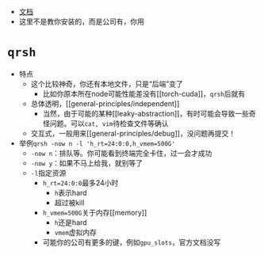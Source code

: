 - [文档](https://gridscheduler.sourceforge.net/htmlman/manuals.html)
- 这里不是教你安装的，而是公司有，你用
# `qrsh`
- 特点
  - 这个比较神奇，你还有本地文件，只是“后端”变了
    - 比如你原本所在node可能性能差没有[[torch-cuda]]，`qrsh`后就有
  - 总体透明，[[general-principles/independent]]
    - 当然，由于可能的某种[[leaky-abstraction]]，有时可能会导致一些奇怪问题。可以`cat, vim`待检查文件等确认
  - 交互式，一般用来[[general-principles/debug]]，没问题再提交！
- 举例`qrsh -now n -l 'h_rt=24:0:0,h_vmem=500G'`
  - `-now n`：排队等。你可能看到终端完全卡住，过一会才成功
  - `-now y`：如果不马上给我，就别等了
  - `-l`指定资源
    - `h_rt=24:0:0`最多24小时
      - `h`表示hard
      - 超过被kill
    - `h_vmem=500G`关于内存[[memory]]
      - `h`还是hard
      - `vmem`虚拟内存
    - 可能你的公司有更多的键，例如`gpu_slots`，官方文档没写